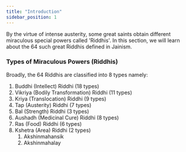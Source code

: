 ```yaml
---
title: "Introduction"
sidebar_position: 1
---
```


By the virtue of intense austerity, some great saints obtain different miraculous special powers called 'Riddhis'. In this section, we will learn about the 64 such great Riddhis defined in Jainism.

### Types of Miraculous Powers (Riddhis)

Broadly, the 64 Riddhis are classified into 8 types namely:
1. Buddhi (Intellect) Riddhi (18 types)
2. Vikriya (Bodily Transformation) Riddhi (11 types)
3. Kriya (Translocation) Riddhi (9 types)
4. Tap (Austerity) Riddhi (7 types)
4. Bal (Strength) Riddhi (3 types)
5. Aushadh (Medicinal Cure) Riddhi (8 types)
6. Ras (Food) Riddhi (6 types)
7. Kshetra (Area) Riddhi (2 types) 
    1. Akshinmahansik
    2. Akshinmahalay
